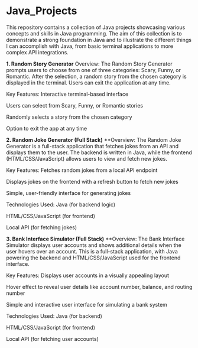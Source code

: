 # Java_Projects
This repository contains a collection of Java projects showcasing various concepts and skills in Java programming. The aim of this collection is to demonstrate a strong foundation in Java and to illustrate the different things I can accomplish with Java, from basic terminal applications to more complex API integrations.

**1. Random Story Generator**
Overview:
The Random Story Generator prompts users to choose from one of three categories: Scary, Funny, or Romantic. After the selection, a random story from the chosen category is displayed in the terminal. Users can exit the application at any time.

Key Features:
Interactive terminal-based interface

Users can select from Scary, Funny, or Romantic stories

Randomly selects a story from the chosen category

Option to exit the app at any time



**2. Random Joke Generator (Full Stack)**
**Overview:
The Random Joke Generator is a full-stack application that fetches jokes from an API and displays them to the user. The backend is written in Java, while the frontend (HTML/CSS/JavaScript) allows users to view and fetch new jokes.

Key Features:
Fetches random jokes from a local API endpoint

Displays jokes on the frontend with a refresh button to fetch new jokes

Simple, user-friendly interface for generating jokes

Technologies Used:
Java (for backend logic)

HTML/CSS/JavaScript (for frontend)

Local API (for fetching jokes)



**3. Bank Interface Simulator (Full Stack)**
**Overview:
The Bank Interface Simulator displays user accounts and shows additional details when the user hovers over an account. This is a full-stack application, with Java powering the backend and HTML/CSS/JavaScript used for the frontend interface.

Key Features:
Displays user accounts in a visually appealing layout

Hover effect to reveal user details like account number, balance, and routing number

Simple and interactive user interface for simulating a bank system

Technologies Used:
Java (for backend)

HTML/CSS/JavaScript (for frontend)

Local API (for fetching user accounts)
